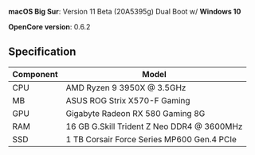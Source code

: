 **macOS Big Sur**: Version 11 Beta (20A5395g) Dual Boot w/ **Windows 10**

**OpenCore version**: 0.6.2

## Specification
| **Component** | **Model** |
| ------------- | --------- |
| CPU | AMD Ryzen 9 3950X @ 3.5GHz |
| MB | ASUS ROG Strix X570-F Gaming  |
| GPU | Gigabyte Radeon RX 580 Gaming 8G  |
| RAM | 16 GB G.Skill Trident Z Neo DDR4 @ 3600MHz |
| SSD | 1 TB Corsair Force Series MP600 Gen.4 PCIe |
